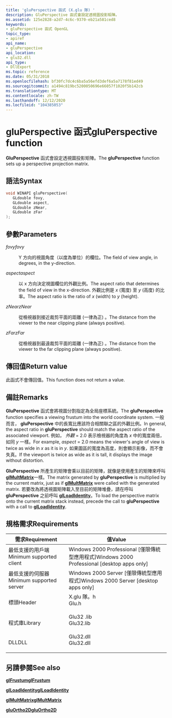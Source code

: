 ```yaml
---
title: 'gluPerspective 函式 (X.glu 隊) '
description: GluPerspective 函式會設定透視圖投影矩陣。
ms.assetid: 125e2828-a2d7-4c6c-9370-eb21a581ced8
keywords:
- gluPerspective 函式 OpenGL
topic_type:
- apiref
api_name:
- gluPerspective
api_location:
- glu32.dll
api_type:
- DllExport
ms.topic: reference
ms.date: 05/31/2018
ms.openlocfilehash: bf30fc7dc4c6ba5a56efd3def6a5a7178f81ed49
ms.sourcegitcommit: a1494c819bc5200050696e66057f1020f5b142cb
ms.translationtype: MT
ms.contentlocale: zh-TW
ms.lasthandoff: 12/12/2020
ms.locfileid: "104385053"
---
```

# <a name="gluperspective-function"></a><span data-ttu-id="11272-104">gluPerspective 函式</span><span class="sxs-lookup"><span data-stu-id="11272-104">gluPerspective function</span></span>

<span data-ttu-id="11272-105">**GluPerspective** 函式會設定透視圖投影矩陣。</span><span class="sxs-lookup"><span data-stu-id="11272-105">The **gluPerspective** function sets up a perspective projection matrix.</span></span>

## <a name="syntax"></a><span data-ttu-id="11272-106">語法</span><span class="sxs-lookup"><span data-stu-id="11272-106">Syntax</span></span>


```C++
void WINAPI gluPerspective(
   GLdouble fovy,
   GLdouble aspect,
   GLdouble zNear,
   GLdouble zFar
);
```



## <a name="parameters"></a><span data-ttu-id="11272-107">參數</span><span class="sxs-lookup"><span data-stu-id="11272-107">Parameters</span></span>

<dl> <dt>

<span data-ttu-id="11272-108">*fovy*</span><span class="sxs-lookup"><span data-stu-id="11272-108">*fovy*</span></span> 
</dt> <dd>

<span data-ttu-id="11272-109">Y 方向的視圖角度（以度為單位）的欄位。</span><span class="sxs-lookup"><span data-stu-id="11272-109">The field of view angle, in degrees, in the y-direction.</span></span>

</dd> <dt>

<span data-ttu-id="11272-110">*aspect*</span><span class="sxs-lookup"><span data-stu-id="11272-110">*aspect*</span></span> 
</dt> <dd>

<span data-ttu-id="11272-111">以 x 方向決定視圖欄位的外觀比例。</span><span class="sxs-lookup"><span data-stu-id="11272-111">The aspect ratio that determines the field of view in the x-direction.</span></span> <span data-ttu-id="11272-112">外觀比例是 *x* (寬度) 至 *y* (高度) 的比率。</span><span class="sxs-lookup"><span data-stu-id="11272-112">The aspect ratio is the ratio of *x* (width) to *y* (height).</span></span>

</dd> <dt>

<span data-ttu-id="11272-113">*zNear*</span><span class="sxs-lookup"><span data-stu-id="11272-113">*zNear*</span></span> 
</dt> <dd>

<span data-ttu-id="11272-114">從檢視器到接近裁剪平面的距離 (一律為正) 。</span><span class="sxs-lookup"><span data-stu-id="11272-114">The distance from the viewer to the near clipping plane (always positive).</span></span>

</dd> <dt>

<span data-ttu-id="11272-115">*zFar*</span><span class="sxs-lookup"><span data-stu-id="11272-115">*zFar*</span></span> 
</dt> <dd>

<span data-ttu-id="11272-116">從檢視器到最遠裁剪平面的距離 (一律為正) 。</span><span class="sxs-lookup"><span data-stu-id="11272-116">The distance from the viewer to the far clipping plane (always positive).</span></span>

</dd> </dl>

## <a name="return-value"></a><span data-ttu-id="11272-117">傳回值</span><span class="sxs-lookup"><span data-stu-id="11272-117">Return value</span></span>

<span data-ttu-id="11272-118">此函式不會傳回值。</span><span class="sxs-lookup"><span data-stu-id="11272-118">This function does not return a value.</span></span>

## <a name="remarks"></a><span data-ttu-id="11272-119">備註</span><span class="sxs-lookup"><span data-stu-id="11272-119">Remarks</span></span>

<span data-ttu-id="11272-120">**GluPerspective** 函式會將視圖分割指定為全局座標系統。</span><span class="sxs-lookup"><span data-stu-id="11272-120">The **gluPerspective** function specifies a viewing frustum into the world coordinate system.</span></span> <span data-ttu-id="11272-121">一般而言， **gluPerspective** 中的長寬比應該符合相關聯之區的外觀比例。</span><span class="sxs-lookup"><span data-stu-id="11272-121">In general, the aspect ratio in **gluPerspective** should match the aspect ratio of the associated viewport.</span></span> <span data-ttu-id="11272-122">例如， *外觀* = 2.0 表示檢視器的角度為 *x* 中的寬度兩倍，如同 *y* 一樣。</span><span class="sxs-lookup"><span data-stu-id="11272-122">For example, *aspect* = 2.0 means the viewer's angle of view is twice as wide in *x* as it is in *y*.</span></span> <span data-ttu-id="11272-123">如果圖區的寬度為高度，則會顯示影像，而不會失真。</span><span class="sxs-lookup"><span data-stu-id="11272-123">If the viewport is twice as wide as it is tall, it displays the image without distortion.</span></span>

<span data-ttu-id="11272-124">**GluPerspective** 所產生的矩陣會乘以目前的矩陣，就像是使用產生的矩陣來呼叫 [**glMultMatrix**](glmultmatrix.md)一樣。</span><span class="sxs-lookup"><span data-stu-id="11272-124">The matrix generated by **gluPerspective** is multiplied by the current matrix, just as if [**glMultMatrix**](glmultmatrix.md) were called with the generated matrix.</span></span> <span data-ttu-id="11272-125">若要改為將透視圖矩陣載入至目前的矩陣堆疊，請在呼叫 **gluPerspective** 之前呼叫 [**glLoadIdentity**](glloadidentity.md)。</span><span class="sxs-lookup"><span data-stu-id="11272-125">To load the perspective matrix onto the current matrix stack instead, precede the call to **gluPerspective** with a call to [**glLoadIdentity**](glloadidentity.md).</span></span>

## <a name="requirements"></a><span data-ttu-id="11272-126">規格需求</span><span class="sxs-lookup"><span data-stu-id="11272-126">Requirements</span></span>



| <span data-ttu-id="11272-127">需求</span><span class="sxs-lookup"><span data-stu-id="11272-127">Requirement</span></span> | <span data-ttu-id="11272-128">值</span><span class="sxs-lookup"><span data-stu-id="11272-128">Value</span></span> |
|-------------------------------------|--------------------------------------------------------------------------------------|
| <span data-ttu-id="11272-129">最低支援的用戶端</span><span class="sxs-lookup"><span data-stu-id="11272-129">Minimum supported client</span></span><br/> | <span data-ttu-id="11272-130">Windows 2000 Professional \[僅限傳統型應用程式\]</span><span class="sxs-lookup"><span data-stu-id="11272-130">Windows 2000 Professional \[desktop apps only\]</span></span><br/>                           |
| <span data-ttu-id="11272-131">最低支援的伺服器</span><span class="sxs-lookup"><span data-stu-id="11272-131">Minimum supported server</span></span><br/> | <span data-ttu-id="11272-132">Windows 2000 Server \[僅限傳統型應用程式\]</span><span class="sxs-lookup"><span data-stu-id="11272-132">Windows 2000 Server \[desktop apps only\]</span></span><br/>                                 |
| <span data-ttu-id="11272-133">標頭</span><span class="sxs-lookup"><span data-stu-id="11272-133">Header</span></span><br/>                   | <dl> <span data-ttu-id="11272-134"><dt>X.glu 隊。h</dt></span><span class="sxs-lookup"><span data-stu-id="11272-134"><dt>Glu.h</dt></span></span> </dl>     |
| <span data-ttu-id="11272-135">程式庫</span><span class="sxs-lookup"><span data-stu-id="11272-135">Library</span></span><br/>                  | <dl> <span data-ttu-id="11272-136"><dt>Glu32 .lib</dt></span><span class="sxs-lookup"><span data-stu-id="11272-136"><dt>Glu32.lib</dt></span></span> </dl> |
| <span data-ttu-id="11272-137">DLL</span><span class="sxs-lookup"><span data-stu-id="11272-137">DLL</span></span><br/>                      | <dl> <span data-ttu-id="11272-138"><dt>Glu32.dll</dt></span><span class="sxs-lookup"><span data-stu-id="11272-138"><dt>Glu32.dll</dt></span></span> </dl> |



## <a name="see-also"></a><span data-ttu-id="11272-139">另請參閱</span><span class="sxs-lookup"><span data-stu-id="11272-139">See also</span></span>

<dl> <dt>

[<span data-ttu-id="11272-140">**glFrustum**</span><span class="sxs-lookup"><span data-stu-id="11272-140">**glFrustum**</span></span>](glfrustum.md)
</dt> <dt>

[<span data-ttu-id="11272-141">**glLoadIdentity**</span><span class="sxs-lookup"><span data-stu-id="11272-141">**glLoadIdentity**</span></span>](glloadidentity.md)
</dt> <dt>

[<span data-ttu-id="11272-142">**glMultMatrix**</span><span class="sxs-lookup"><span data-stu-id="11272-142">**glMultMatrix**</span></span>](glmultmatrix.md)
</dt> <dt>

[<span data-ttu-id="11272-143">**gluOrtho2D**</span><span class="sxs-lookup"><span data-stu-id="11272-143">**gluOrtho2D**</span></span>](gluortho2d.md)
</dt> </dl>

 

 





